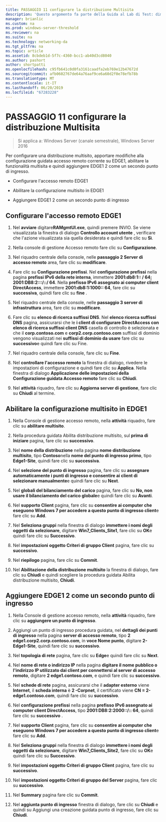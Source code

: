 ```yaml
---
title: PASSAGGIO 11 configurare la distribuzione Multisita
description: 'Questo argomento fa parte della Guida al Lab di Test: dimostrare una distribuzione multisito DirectAccess per Windows Server 2016'
manager: brianlic
ms.custom: na
ms.prod: windows-server-threshold
ms.reviewer: na
ms.suite: na
ms.technology: networking-da
ms.tgt_pltfrm: na
ms.topic: article
ms.assetid: 8cbdeb1d-5f7c-4360-bcc1-ab40d3cd8040
ms.author: pashort
author: shortpatti
ms.openlocfilehash: c95fb641c0d0fa3161caadfa2eb769e12b47672d
ms.sourcegitcommit: afb0602767de64a76aaf9ce6a60d2f0e78efb78b
ms.translationtype: MT
ms.contentlocale: it-IT
ms.lasthandoff: 06/20/2019
ms.locfileid: "67283228"
---
```

# <a name="step-11-configure-the-multisite-deployment"></a>PASSAGGIO 11 configurare la distribuzione Multisita

>Si applica a: Windows Server (canale semestrale), Windows Server 2016

Per configurare una distribuzione multisito, apportare modifiche alla configurazione guidata accesso remoto corrente su EDGE1, abilitare la funzionalità multisita e quindi aggiungere EDGE1 2 come un secondo punto di ingresso.  
  
- Configurare l'accesso remoto EDGE1  
  
- Abilitare la configurazione multisito in EDGE1  
  
- Aggiungere EDGE1 2 come un secondo punto di ingresso  
  
## <a name="configDA"></a>Configurare l'accesso remoto EDGE1  
  
1.  Nel **avviare** digitare**RAMgmtUI.exe**, quindi premere INVIO. Se viene visualizzata la finestra di dialogo **Controllo account utente** , verificare che l'azione visualizzata sia quella desiderata e quindi fare clic su **Sì**.  
  
2.  Nella console di gestione Accesso remoto fare clic su **Configurazione**.  
  
3.  Nel riquadro centrale della console, nelle **passaggio 2 Server di accesso remoto** area, fare clic su **modificare**.  
  
4.  Fare clic su **Configurazione prefissi**. Nel **configurazione prefissi** nella pagina **prefissi IPv6 della rete interna**, immettere **2001:db8:1:: / 64; 2001:DB8:2:::/::/ 64**. Nella **prefisso IPv6 assegnato ai computer client DirectAccess**, immettere **2001:db8:1:1000:: 64**, fare clic su **successiva**, quindi fare clic su **fine** .  
  
5.  Nel riquadro centrale della console, nelle **passaggio 3 server di infrastruttura** area, fare clic su **modificare**.  
  
6.  Fare clic su **elenco di ricerca suffissi DNS**. Nel **elenco ricerca suffissi DNS** pagina, assicurarsi che le **i client di configurare DirectAccess con elenco di ricerca suffissi client DNS** casella di controllo è selezionata e che il **corp.contoso.com** e **corp2.corp.contoso.com** suffissi di dominio vengono visualizzati nei **suffissi di dominio da usare** fare clic su **successivo**e quindi fare clic su Fine.  
  
7.  Nel riquadro centrale della console, fare clic su **Fine**.  
  
8.  Nel **controllare l'accesso remoto** la finestra di dialogo, rivedere le impostazioni di configurazione e quindi fare clic su **Applica**. Nella finestra di dialogo **Applicazione delle impostazioni della Configurazione guidata Accesso remoto** fare clic su **Chiudi**.  
  
9. Nel **attività** riquadro, fare clic su **Aggiorna server di gestione**, fare clic su **Chiudi** al termine.  
  
## <a name="EnabledMultisite"></a>Abilitare la configurazione multisito in EDGE1  
  
1.  Nella Console di gestione accesso remoto, nella **attività** riquadro, fare clic su **abilitare multisito**.  
  
2.  Nella procedura guidata Abilita distribuzione multisito, sul **prima di iniziare** pagina, fare clic su **successivo**.  
  
3.  Nel **nome della distribuzione** nella pagina **nome distribuzione multisito**, tipo **Contoso**nella **nome del punto di ingresso primo**, tipo **Edge1-Site**, quindi fare clic su **successiva**.  
  
4.  Nel **selezione del punto di ingresso** pagina, fare clic su **assegnare automaticamente i punti di ingresso e consentire ai client di selezionare manualmente**e quindi fare clic su **Next**.  
  
5.  Nel **globali del bilanciamento del carico** pagina, fare clic su **No, non usare il bilanciamento del carico globale**e quindi fare clic su **Avanti**.  
  
6.  Nel **supporto Client** pagina, fare clic su **consentire ai computer che eseguono Windows 7 per accedere a questo punto di ingresso client**e fare clic su **Add**.  
  
7.  Nel **Seleziona gruppi** nella finestra di dialogo **immettere i nomi degli oggetti da selezionare**, digitare **Win7_Clients_Site1**, fare clic su **OK**e quindi fare clic su **Successivo**.  
  
8.  Nel **impostazioni oggetto Criteri di gruppo Client** pagina, fare clic su **successivo**.  
  
9. Nel **riepilogo** pagina, fare clic su **Commit**.  
  
10. Nel **Abilitazione della distribuzione multisito** la finestra di dialogo, fare clic su **Chiudi** e quindi scegliere la procedura guidata Abilita distribuzione multisito, **Chiudi**.  
  
## <a name="AddEP"></a>Aggiungere EDGE1 2 come un secondo punto di ingresso  
  
1.  Nella Console di gestione accesso remoto, nella **attività** riquadro, fare clic su **aggiungere un punto di ingresso**.  
  
2.  Aggiungi un punto di ingresso procedura guidata, nel **dettagli dei punti di ingresso** nella pagina **server di accesso remoto**, tipo **2 edge1.corp2.corp.contoso.com**, in **voce Nome punto**, digitare **2-Edge1-Site**, quindi fare clic su **successivo**.  
  
3.  Nel **topologia di rete** pagina, fare clic su **Edge**e quindi fare clic su **Next**.  
  
4.  Nel **nome di rete o indirizzo IP** nella pagina **digitare il nome pubblico o l'indirizzo IP utilizzato dai client per connettersi al server di accesso remoto**, digitare **2 edge1.contoso.com**, e quindi fare clic su **successivo**.  
  
5.  Nel **schede di rete** pagina, assicurarsi che il **adapter esterno** viene **Internet**, il **scheda interna** è **2 -Corpnet**, il certificato viene **CN = 2-edge1.contoso.com**, quindi fare clic su **successivo**.  
  
6.  Nel **configurazione prefissi** nella pagina **prefisso IPv6 assegnato ai computer client DirectAccess**, tipo **2001:DB8:2:2000::/:: 64**, quindi fare clic su **successivo** .  
  
7.  Nel **supporto Client** pagina, fare clic su **consentire ai computer che eseguono Windows 7 per accedere a questo punto di ingresso client**e fare clic su **Add**.  
  
8.  Nel **Seleziona gruppi** nella finestra di dialogo **immettere i nomi degli oggetti da selezionare**, digitare **Win7_Clients_Site2**, fare clic su **OK**e quindi fare clic su **Successivo**.  
  
9. Nel **impostazioni oggetto Criteri di gruppo Client** pagina, fare clic su **successivo**.  
  
10. Nel **impostazioni oggetto Criteri di gruppo del Server** pagina, fare clic su **successivo**.  
  
11. Nel **Summary** pagina fare clic su **Commit**.  
  
12. Nel **aggiunta punto di ingresso** finestra di dialogo, fare clic su **Chiudi** e quindi su Aggiungi una creazione guidata punto di ingresso, fare clic su **Chiudi**.  
  


